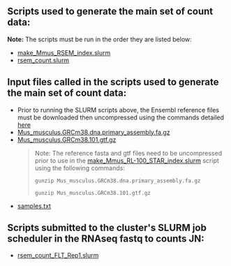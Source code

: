 ## Scripts used to generate the main set of count data:
**Note:** The scripts must be run in the order they are listed below:
- [make_Mmus_RSEM_index.slurm](make_Mmus_RSEM_index.slurm)
- [rsem_count.slurm](rsem_count.slurm)

## Input files called in the scripts used to generate the main set of count data:
- Prior to running the SLURM scripts above, the Ensembl reference files must be downloaded then uncompressed using the commands detailed [here](../02-STAR_Alignment#input-files-called-in-the-scripts-used-to-generate-the-main-set-of-alignment-and-respective-qc-data)
- [Mus_musculus.GRCm38.dna.primary_assembly.fa.gz](http://ftp.ensembl.org/pub/release-101/fasta/mus_musculus/dna/Mus_musculus.GRCm38.dna.primary_assembly.fa.gz)
- [Mus_musculus.GRCm38.101.gtf.gz](http://ftp.ensembl.org/pub/release-101/gtf/mus_musculus/Mus_musculus.GRCm38.101.gtf.gz)
  > Note: The reference fasta and gtf files need to be uncompressed prior to use in the [make_Mmus_RL-100_STAR_index.slurm](make_Mmus_RL-100_STAR_index.slurm) script using the following commands:
  > 
  > `gunzip Mus_musculus.GRCm38.dna.primary_assembly.fa.gz`
  > 
  > `gunzip Mus_musculus.GRCm38.101.gtf.gz`
- [samples.txt](../samples.txt)

## Scripts submitted to the cluster's SLURM job scheduler in the RNAseq fastq to counts JN:
- [rsem_count_FLT_Rep1.slurm](rsem_count_FLT_Rep1.slurm)

